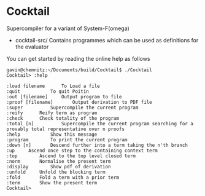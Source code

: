 # Cocktail
Supercompiler for a variant of System-F(omega)

*  cocktail-src/ 
Contains programmes which can be used as definitions for the evaluator

You can get started by reading the online help as follows

```
gavin@chemnitz:~/Documents/build/Cocktail$ ./Cocktail
Cocktail> :help

:load filename		To Load a file
:quit			To quit Poitin
:out [filename]		Output program to file
:proof [filename]		Output derivation to PDF file
:super			Supercompile the current program
:reify		Reify term as program
:check		Check totality of the program
:total [n]			Supercompile the current program searching for a provably total representative over n proofs
:help			Show this message
:program		To print the current program
:down [n]		Descend further into a term taking the n'th branch
:up		Ascend once step to the containing context term
:top		Ascend to the top level closed term
:norm		Normalise the present term
:display		Show pdf of derivation
:unfold		Unfold the blocking term
:fold		Fold a term with a prior term
:term		Show the present term
Cocktail> 
```
